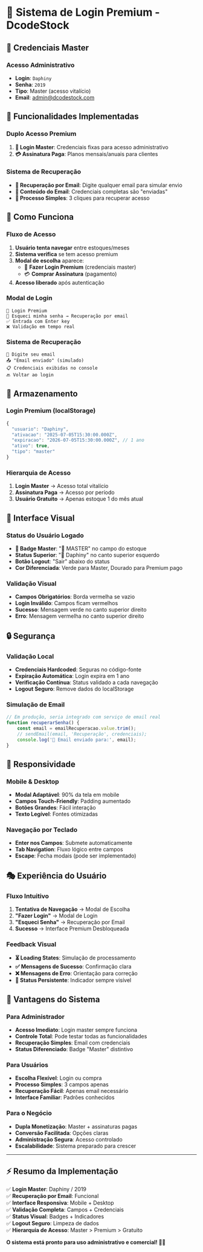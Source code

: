 # 🔐 Sistema de Login Premium - DcodeStock

## 👑 Credenciais Master

### **Acesso Administrativo**
- **Login**: `Daphiny`
- **Senha**: `2019`
- **Tipo**: Master (acesso vitalício)
- **Email**: admin@dcodestock.com

## 🚀 Funcionalidades Implementadas

### **Duplo Acesso Premium**
1. **🔐 Login Master**: Credenciais fixas para acesso administrativo
2. **💳 Assinatura Paga**: Planos mensais/anuais para clientes

### **Sistema de Recuperação**
- **📧 Recuperação por Email**: Digite qualquer email para simular envio
- **📄 Conteúdo do Email**: Credenciais completas são "enviadas"
- **🔄 Processo Simples**: 3 cliques para recuperar acesso

## 🎯 Como Funciona

### **Fluxo de Acesso**
1. **Usuário tenta navegar** entre estoques/meses
2. **Sistema verifica** se tem acesso premium
3. **Modal de escolha** aparece:
   - 🔐 **Fazer Login Premium** (credenciais master)
   - 💳 **Comprar Assinatura** (pagamento)
4. **Acesso liberado** após autenticação

### **Modal de Login**
```
🔐 Login Premium
📧 Esqueci minha senha → Recuperação por email
✅ Entrada com Enter key
❌ Validação em tempo real
```

### **Sistema de Recuperação**
```
📧 Digite seu email
📤 "Email enviado" (simulado)
📋 Credenciais exibidas no console
🔙 Voltar ao login
```

## 💾 Armazenamento

### **Login Premium (localStorage)**
```javascript
{
  "usuario": "Daphiny",
  "ativacao": "2025-07-05T15:30:00.000Z",
  "expiracao": "2026-07-05T15:30:00.000Z", // 1 ano
  "ativo": true,
  "tipo": "master"
}
```

### **Hierarquia de Acesso**
1. **Login Master** → Acesso total vitalício
2. **Assinatura Paga** → Acesso por período
3. **Usuário Gratuito** → Apenas estoque 1 do mês atual

## 🎨 Interface Visual

### **Status do Usuário Logado**
- **👑 Badge Master**: "👑 MASTER" no campo do estoque
- **Status Superior**: "👑 Daphiny" no canto superior esquerdo
- **Botão Logout**: "Sair" abaixo do status
- **Cor Diferenciada**: Verde para Master, Dourado para Premium pago

### **Validação Visual**
- **Campos Obrigatórios**: Borda vermelha se vazio
- **Login Inválido**: Campos ficam vermelhos
- **Sucesso**: Mensagem verde no canto superior direito
- **Erro**: Mensagem vermelha no canto superior direito

## 🔒 Segurança

### **Validação Local**
- **Credenciais Hardcoded**: Seguras no código-fonte
- **Expiração Automática**: Login expira em 1 ano
- **Verificação Contínua**: Status validado a cada navegação
- **Logout Seguro**: Remove dados do localStorage

### **Simulação de Email**
```javascript
// Em produção, seria integrado com serviço de email real
function recuperarSenha() {
    const email = emailRecuperacao.value.trim();
    // sendEmail(email, 'Recuperação', credenciais);
    console.log('📧 Email enviado para:', email);
}
```

## 📱 Responsividade

### **Mobile & Desktop**
- **Modal Adaptável**: 90% da tela em mobile
- **Campos Touch-Friendly**: Padding aumentado
- **Botões Grandes**: Fácil interação
- **Texto Legível**: Fontes otimizadas

### **Navegação por Teclado**
- **Enter nos Campos**: Submete automaticamente
- **Tab Navigation**: Fluxo lógico entre campos
- **Escape**: Fecha modais (pode ser implementado)

## 🎭 Experiência do Usuário

### **Fluxo Intuitivo**
1. **Tentativa de Navegação** → Modal de Escolha
2. **"Fazer Login"** → Modal de Login
3. **"Esqueci Senha"** → Recuperação por Email
4. **Sucesso** → Interface Premium Desbloqueada

### **Feedback Visual**
- **⏳ Loading States**: Simulação de processamento
- **✅ Mensagens de Sucesso**: Confirmação clara
- **❌ Mensagens de Erro**: Orientação para correção
- **🎯 Status Persistente**: Indicador sempre visível

## 🚀 Vantagens do Sistema

### **Para Administrador**
- **Acesso Imediato**: Login master sempre funciona
- **Controle Total**: Pode testar todas as funcionalidades
- **Recuperação Simples**: Email com credenciais
- **Status Diferenciado**: Badge "Master" distintivo

### **Para Usuários**
- **Escolha Flexível**: Login ou compra
- **Processo Simples**: 3 campos apenas
- **Recuperação Fácil**: Apenas email necessário
- **Interface Familiar**: Padrões conhecidos

### **Para o Negócio**
- **Dupla Monetização**: Master + assinaturas pagas
- **Conversão Facilitada**: Opções claras
- **Administração Segura**: Acesso controlado
- **Escalabilidade**: Sistema preparado para crescer

---

## ⚡ Resumo da Implementação

✅ **Login Master**: Daphiny / 2019  
✅ **Recuperação por Email**: Funcional  
✅ **Interface Responsiva**: Mobile + Desktop  
✅ **Validação Completa**: Campos + Credenciais  
✅ **Status Visual**: Badges + Indicadores  
✅ **Logout Seguro**: Limpeza de dados  
✅ **Hierarquia de Acesso**: Master > Premium > Gratuito  

**O sistema está pronto para uso administrativo e comercial! 👑🚀**
